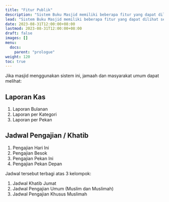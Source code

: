 ```yaml
---
title: "Fitur Publik"
description: "Sistem Buku Masjid memiliki beberapa fitur yang dapat dilihat secara publik oleh jamaah dan masyarakat umum."
lead: "Sistem Buku Masjid memiliki beberapa fitur yang dapat dilihat secara publik oleh jamaah dan masyarakat umum."
date: 2023-08-31T12:00:00+08:00
lastmod: 2023-08-31T12:00:00+08:00
draft: false
images: []
menu:
  docs:
    parent: "prologue"
weight: 120
toc: true
---
```


Jika masjid menggunakan sistem ini, jamaah dan masyarakat umum dapat melihat:

## Laporan Kas

1. Laporan Bulanan
1. Laporan per Kategori
1. Laporan per Pekan

## Jadwal Pengajian / Khatib

1. Pengajian Hari Ini
1. Pengajian Besok
1. Pengajian Pekan Ini
1. Pengajian Pekan Depan

Jadwal tersebut terbagi atas 3 kelompok:
1. Jadwal Khatib Jumat
2. Jadwal Pengajian Umum (Muslim dan Muslimah)
3. Jadwal Pengajian Khusus Muslimah
